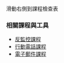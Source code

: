 [Title]: # (現在怎樣?)
[Order]: # (7)

滑動右側到課程檢查表

### 相關課程與工具

* [反監控課程](umbrella://lesson/counter-surveillance)
* [行動電話課程](umbrella://lesson/mobile-phones)
* [電子郵件課程](umbrella://lesson/email)